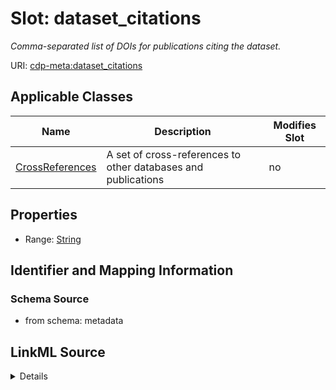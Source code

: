 # Slot: dataset_citations


_Comma-separated list of DOIs for publications citing the dataset._



URI: [cdp-meta:dataset_citations](metadatadataset_citations)



<!-- no inheritance hierarchy -->




## Applicable Classes

| Name | Description | Modifies Slot |
| --- | --- | --- |
[CrossReferences](CrossReferences.md) | A set of cross-references to other databases and publications |  no  |







## Properties

* Range: [String](String.md)





## Identifier and Mapping Information







### Schema Source


* from schema: metadata




## LinkML Source

<details>
```yaml
name: dataset_citations
description: Comma-separated list of DOIs for publications citing the dataset.
from_schema: metadata
rank: 1000
alias: dataset_citations
owner: CrossReferences
domain_of:
- CrossReferences
range: string
inlined: true
inlined_as_list: true

```
</details>
